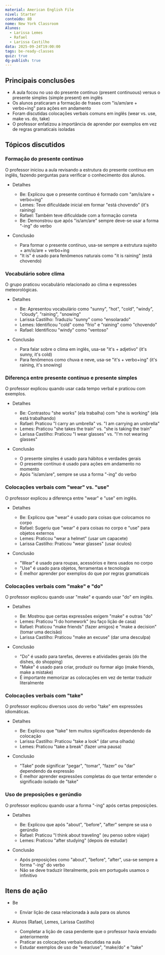 ```yaml
---
material: American English File
nivel: Starter
conteúdo: 8B
nome: New York Classroom
Alunos:
  - Larissa Lemes
  - Rafael
  - Larissa Castilho
data: 2025-09-24T19:00:00
tags: be-ready-classes
quiz: true
dg-publish: true
---
```

## Principais conclusões

- A aula focou no uso do presente contínuo (present continuous) versus o presente simples (simple present) em inglês
- Os alunos praticaram a formação de frases com "is/am/are + verbo+ing" para ações em andamento
- Foram discutidas colocações verbais comuns em inglês (wear vs. use, make vs. do, take)
- O professor enfatizou a importância de aprender por exemplos em vez de regras gramaticais isoladas

## Tópicos discutidos

### Formação do presente contínuo

O professor iniciou a aula revisando a estrutura do presente contínuo em inglês, fazendo perguntas para verificar o conhecimento dos alunos.

- Detalhes
    
    - Be: Explicou que o presente contínuo é formado com "am/is/are + verbo+ing"
    - Lemes: Teve dificuldade inicial em formar "está chovendo" (it's raining)
    - Rafael: Também teve dificuldade com a formação correta
    - Be: Demonstrou que após "is/am/are" sempre deve-se usar a forma "-ing" do verbo
- Conclusão
    
    - Para formar o presente contínuo, usa-se sempre a estrutura sujeito + am/is/are + verbo+ing
    - "It is" é usado para fenômenos naturais como "it is raining" (está chovendo)

### Vocabulário sobre clima

O grupo praticou vocabulário relacionado ao clima e expressões meteorológicas.

- Detalhes
    
    - Be: Apresentou vocabulário como "sunny", "hot", "cold", "windy", "cloudy", "raining", "snowing"
    - Larissa Castilho: Traduziu "sunny" como "ensolarado"
    - Lemes: Identificou "cold" como "frio" e "raining" como "chovendo"
    - Rafael: Identificou "windy" como "ventoso"
- Conclusão
    
    - Para falar sobre o clima em inglês, usa-se "it's + adjetivo" (it's sunny, it's cold)
    - Para fenômenos como chuva e neve, usa-se "it's + verbo+ing" (it's raining, it's snowing)

### Diferença entre presente contínuo e presente simples

O professor explicou quando usar cada tempo verbal e praticou com exemplos.

- Detalhes
    
    - Be: Contrastou "she works" (ela trabalha) com "she is working" (ela está trabalhando)
    - Rafael: Praticou "I carry an umbrella" vs. "I am carrying an umbrella"
    - Lemes: Praticou "she takes the train" vs. "she is taking the train"
    - Larissa Castilho: Praticou "I wear glasses" vs. "I'm not wearing glasses"
- Conclusão
    
    - O presente simples é usado para hábitos e verdades gerais
    - O presente contínuo é usado para ações em andamento no momento
    - Após "is/am/are", sempre se usa a forma "-ing" do verbo

### Colocações verbais com "wear" vs. "use"

O professor explicou a diferença entre "wear" e "use" em inglês.

- Detalhes
    
    - Be: Explicou que "wear" é usado para coisas que colocamos no corpo
    - Rafael: Sugeriu que "wear" é para coisas no corpo e "use" para objetos externos
    - Lemes: Praticou "wear a helmet" (usar um capacete)
    - Larissa Castilho: Praticou "wear glasses" (usar óculos)
- Conclusão
    
    - "Wear" é usado para roupas, acessórios e itens usados no corpo
    - "Use" é usado para objetos, ferramentas e tecnologia
    - É melhor aprender por exemplos do que por regras gramaticais

### Colocações verbais com "make" e "do"

O professor explicou quando usar "make" e quando usar "do" em inglês.

- Detalhes
    
    - Be: Mostrou que certas expressões exigem "make" e outras "do"
    - Lemes: Praticou "I do homework" (eu faço lição de casa)
    - Rafael: Praticou "make friends" (fazer amigos) e "make a decision" (tomar uma decisão)
    - Larissa Castilho: Praticou "make an excuse" (dar uma desculpa)
- Conclusão
    
    - "Do" é usado para tarefas, deveres e atividades gerais (do the dishes, do shopping)
    - "Make" é usado para criar, produzir ou formar algo (make friends, make a mistake)
    - É importante memorizar as colocações em vez de tentar traduzir literalmente

### Colocações verbais com "take"

O professor explicou diversos usos do verbo "take" em expressões idiomáticas.

- Detalhes
    
    - Be: Explicou que "take" tem muitos significados dependendo da colocação
    - Larissa Castilho: Praticou "take a look" (dar uma olhada)
    - Lemes: Praticou "take a break" (fazer uma pausa)
- Conclusão
    
    - "Take" pode significar "pegar", "tomar", "fazer" ou "dar" dependendo da expressão
    - É melhor aprender expressões completas do que tentar entender o significado isolado de "take"

### Uso de preposições e gerúndio

O professor explicou quando usar a forma "-ing" após certas preposições.

- Detalhes
    
    - Be: Explicou que após "about", "before", "after" sempre se usa o gerúndio
    - Rafael: Praticou "I think about traveling" (eu penso sobre viajar)
    - Lemes: Praticou "after studying" (depois de estudar)
- Conclusão
    
    - Após preposições como "about", "before", "after", usa-se sempre a forma "-ing" do verbo
    - Não se deve traduzir literalmente, pois em português usamos o infinitivo

## Itens de ação

- Be
    
    - Enviar lição de casa relacionada à aula para os alunos
- Alunos (Rafael, Lemes, Larissa Castilho)
    
    - Completar a lição de casa pendente que o professor havia enviado anteriormente
    - Praticar as colocações verbais discutidas na aula
    - Estudar exemplos de uso de "wear/use", "make/do" e "take"